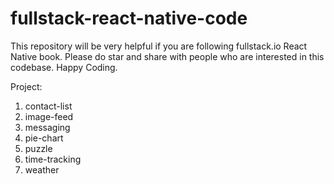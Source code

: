 # fullstack-react-native-code

This repository will be very helpful if you are following fullstack.io React Native book.
Please do star and share with people who are interested in this codebase.
Happy Coding.

Project:
1. contact-list
2. image-feed
3. messaging
4. pie-chart
5. puzzle
6. time-tracking
7. weather
